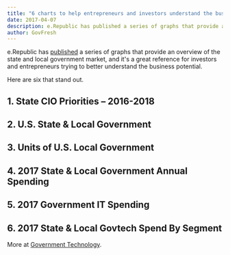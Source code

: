 ```yaml
---
title: "6 charts to help entrepreneurs and investors understand the business opportunity in government"
date: 2017-04-07
description: e.Republic has published a series of graphs that provide an overview of the state and local government market, and it’s a great reference for investors and entrepreneurs trying to better understand the business potential.
author: GovFresh
---
```


e.Republic has <a href="http://www.govtech.com/navigator/numbers/?utm_term=State%20%2526amp%3B%20Local%20by%20the%20Numbers&amp;utm_campaign=Local%20revenue%20powers%20city%20innovation%2C%20cloud%20needs%20government-friendly%20pricing&amp;utm_content=email&amp;utm_source=Act-On+Software&amp;utm_medium=email">published</a> a series of graphs that provide an overview of the state and local government market, and it's a great reference for investors and entrepreneurs trying to better understand the business potential.

Here are six that stand out.

<h2>1. State CIO Priorities – 2016-2018</h2>
<div style='width:100%;text-align:center;'><a href='http://www.govtech.com/navigator/numbers/state-cio-priorities--2016-2018_64.html'></a></div>

<h2>2. U.S. State &amp; Local Government</h2>
<div style="width:100%;text-align:center;"><a href="http://www.govtech.com/navigator/numbers/us-state--local-government_52.html"></a></div>
<h2>3. Units of U.S. Local Government</h2>
<div style="width:100%;text-align:center;"><a href="http://www.govtech.com/navigator/numbers/units-of-us-local-government_57.html"></a></div>
<h2>4. 2017 State &amp; Local Government Annual Spending</h2>
<div style="width:100%;text-align:center;"><a href="http://www.govtech.com/navigator/numbers/us-state-and-local-government-annual-spending_51.html"></a></div>
<h2>5. 2017 Government IT Spending</h2>
<div style="width:100%;text-align:center;"><a href="http://www.govtech.com/navigator/numbers/2017-government-it-spending_54.html"></a></div>
<h2>6. 2017 State &amp; Local Govtech Spend By Segment</h2>
<div style="width:100%;text-align:center;"><a href="http://www.govtech.com/navigator/numbers/2017-state--local-govtech-spend-by-segment_67.html"></a></div>

More at <a href="http://www.govtech.com/navigator/numbers/?utm_term=State%20%2526amp%3B%20Local%20by%20the%20Numbers&amp;utm_campaign=Local%20revenue%20powers%20city%20innovation%2C%20cloud%20needs%20government-friendly%20pricing&amp;utm_content=email&amp;utm_source=Act-On+Software&amp;utm_medium=email">Government Technology</a>.
